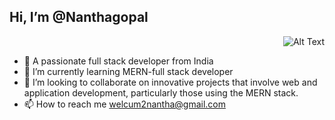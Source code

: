  <h2 👋  style="justify-content: centre">Hi, I’m @Nanthagopal</h2>

 <p align="right">
  <img src="https://www.konkurcomputer.ir/images/blog/History-of-Programming-Languages/Programming-Languages-History.webp" alt="Alt Text" />
</p>

- 👀 A passionate full stack developer from India
- 🌱 I’m currently learning MERN-full stack developer
- 💞️ I’m looking to collaborate on innovative projects that involve web and application development, particularly those using the MERN stack.
- 📫 How to reach me welcum2nantha@gmail.com

<!---
nanthagopalabi/nanthagopalabi is a ✨ special ✨ repository because its `README.md` (this file) appears on your GitHub profile.
You can click the Preview link to take a look at your changes.
--->
